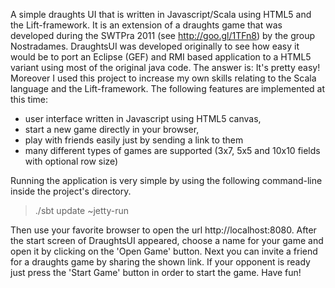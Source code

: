 A simple draughts UI that is written in Javascript/Scala using HTML5 and the Lift-framework. It is an extension of a draughts game that was developed during the SWTPra 2011 (see http://goo.gl/1TFn8) by the group Nostradames. DraughtsUI was developed originally to see how easy it would be to port an Eclipse (GEF) and RMI based application to a HTML5 variant using most of the original java code. The answer is: It's pretty easy! Moreover I used this project to increase my own skills relating to the Scala language and the Lift-framework. The following features are implemented at this time:

- user interface written in Javascript using HTML5 canvas,
- start a new game directly in your browser,
- play with friends easily just by sending a link to them
- many different types of games are supported (3x7, 5x5 and 10x10 fields with optional row size)

Running the application is very simple by using the following command-line inside the project's directory.

> ./sbt update ~jetty-run

Then use your favorite browser to open the url http://localhost:8080. After the start screen of DraughtsUI appeared, choose a name for your game and open it by clicking on the 'Open Game' button. Next you can invite a friend for a draughts game by sharing the shown link. If your opponent is ready just press the 'Start Game' button in order to start the game. Have fun!
